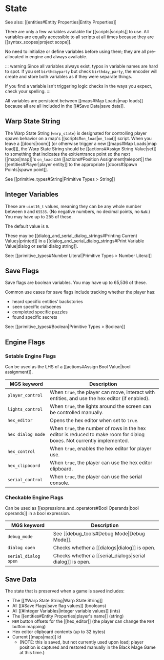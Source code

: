 # State

See also: [[entities#Entity Properties|Entity Properties]]

There are only a few variables available for [[scripts|scripts]] to use. All variables are equally accessible to all scripts at all times because they are [[syntax_scopes|project scope]].

No need to initialize or define variables before using them; they are all pre-allocated in engine and always available.

::: warning
Since all variables always exist, typos in variable names are hard to spot. If you set `birthdayparty` but check `birthday_party`, the encoder will create and store both variables as if they were separate things.

If you find a variable isn't triggering logic checks in the ways you expect, check your spelling.
:::

All variables are persistent between [[maps#Map Loads|map loads]] because all are all included in the [[#Save Data|save data]].

## Warp State String

The Warp State String (`warp_state`) is designated for controlling player spawn behavior on a map's [[scripts#`on_load`|`on_load`]] script. When you leave a [[doors|room]] (or otherwise trigger a new [[maps#Map Loads|map load]]), the Warp State String should be [[actions#Assign String Value|set]] to something that indicates the exit/entrance point so the next [[maps|map]]'s `on_load` can [[actions#Position Assignment|teleport]] the [[entities#Player|player entity]] to the appropriate [[doors#Spawn Points|spawn point]].

See [[primitive_types#String|Primitive Types > String]]

## Integer Variables

These are `uint16_t` values, meaning they can be any whole number between `0` and `65535`. (No negative numbers, no decimal points, no `NaN`.) You may have up to 255 of these.

The default value is `0`.

These may be [[dialog_and_serial_dialog_strings#Printing Current Values|printed]] in a [[dialog_and_serial_dialog_strings#Print Variable Value|dialog or serial dialog string]].

See: [[primitive_types#Number Literal|Primitive Types > Number Literal]]

## Save Flags

Save flags are boolean variables. You may have up to 65,536 of these.

Common use cases for save flags include tracking whether the player has:

- heard specific entities' backstories
- seen specific cutscenes
- completed specific puzzles
- found specific secrets

See: [[primitive_types#Boolean|Primitive Types > Boolean]]

## Engine Flags

### Setable Engine Flags

Can be used as the LHS of a [[actions#Assign Bool Value|bool assignment]].

| MGS keyword       | Description                                                                                                            |
| ----------------- | ---------------------------------------------------------------------------------------------------------------------- |
| `player_control`  | When `true`, the player can move, interact with entities, and use the hex editor (if enabled).                         |
| `lights_control`  | When `true`, the lights around the screen can be controlled manually.                                                  |
| `hex_editor`      | Opens the hex editor when set to `true`.                                                                               |
| `hex_dialog_mode` | When `true`, the number of rows in the hex editor is reduced to make room for dialog boxes. Not currently implemented. |
| `hex_control`     | When `true`, enables the hex editor for player use.                                                                    |
| `hex_clipboard`   | When `true`, the player can use the hex editor clipboard.                                                              |
| `serial_control`  | When `true`, the player can use the serial console.                                                                    |

### Checkable Engine Flags

Can be used as [[expressions_and_operators#Bool Operands|bool operands]] in a bool expression.

| MGS keyword          | Description                                                 |
| -------------------- | ----------------------------------------------------------- |
| `debug_mode`         | See [[debug_tools#Debug Mode\|Debug Mode]].                 |
| `dialog open`        | Checks whether a [[dialogs\|dialog]] is open.               |
| `serial_dialog open` | Checks whether a [[serial_dialogs\|serial dialog]] is open. |

## Save Data

The state that is preserved when a game is saved includes:

- The [[#Warp State String|Warp State String]]
- All [[#Save Flags|save flag values]] (booleans)
- All [[#Integer Variables|integer variable values]] (ints)
- The [[entities#Entity Properties|player's name]] (string)
- `MEM` button offsets for the [[hex_editor]] (the player can change the `MEM` button mapping)
- Hex editor clipboard contents (up to 32 bytes)
- Current [[maps|map]] id
	- (NOTE: this is saved, but not currently used upon load; player position is captured and restored manually in the Black Mage Game at this time.)
